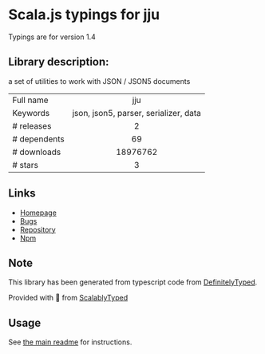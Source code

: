 
# Scala.js typings for jju

Typings are for version 1.4

## Library description:
a set of utilities to work with JSON / JSON5 documents

|                    |                 |
| ------------------ | :-------------: |
| Full name          | jju |
| Keywords           | json, json5, parser, serializer, data |
| # releases         | 2 |
| # dependents       | 69 |
| # downloads        | 18976762 |
| # stars            | 3 |

## Links
- [Homepage](http://rlidwka.github.io/jju/)
- [Bugs](https://github.com/rlidwka/jju/issues)
- [Repository](https://github.com/rlidwka/jju)
- [Npm](https://www.npmjs.com/package/jju)
    


## Note
This library has been generated from typescript code from [DefinitelyTyped](https://definitelytyped.org).

Provided with :purple_heart: from [ScalablyTyped](https://github.com/oyvindberg/ScalablyTyped)

## Usage
See [the main readme](../../readme.md) for instructions.


